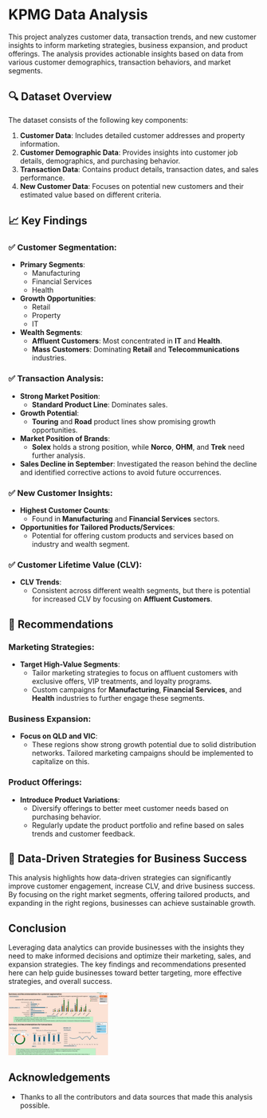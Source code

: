 # KPMG Data Analysis

This project analyzes customer data, transaction trends, and new customer insights to inform marketing strategies, business expansion, and product offerings. The analysis provides actionable insights based on data from various customer demographics, transaction behaviors, and market segments.

## 🔍 Dataset Overview

The dataset consists of the following key components:

1. **Customer Data**: Includes detailed customer addresses and property information.
2. **Customer Demographic Data**: Provides insights into customer job details, demographics, and purchasing behavior.
3. **Transaction Data**: Contains product details, transaction dates, and sales performance.
4. **New Customer Data**: Focuses on potential new customers and their estimated value based on different criteria.

## 📈 Key Findings

### ✅ Customer Segmentation:
- **Primary Segments**: 
  - Manufacturing
  - Financial Services
  - Health
- **Growth Opportunities**:
  - Retail
  - Property
  - IT
- **Wealth Segments**:
  - **Affluent Customers**: Most concentrated in **IT** and **Health**.
  - **Mass Customers**: Dominating **Retail** and **Telecommunications** industries.

### ✅ Transaction Analysis:
- **Strong Market Position**:
  - **Standard Product Line**: Dominates sales.
- **Growth Potential**:
  - **Touring** and **Road** product lines show promising growth opportunities.
- **Market Position of Brands**:
  - **Solex** holds a strong position, while **Norco**, **OHM**, and **Trek** need further analysis.
- **Sales Decline in September**: Investigated the reason behind the decline and identified corrective actions to avoid future occurrences.

### ✅ New Customer Insights:
- **Highest Customer Counts**: 
  - Found in **Manufacturing** and **Financial Services** sectors.
- **Opportunities for Tailored Products/Services**: 
  - Potential for offering custom products and services based on industry and wealth segment.

### ✅ Customer Lifetime Value (CLV):
- **CLV Trends**: 
  - Consistent across different wealth segments, but there is potential for increased CLV by focusing on **Affluent Customers**.

## 📝 Recommendations

### Marketing Strategies:
- **Target High-Value Segments**:
  - Tailor marketing strategies to focus on affluent customers with exclusive offers, VIP treatments, and loyalty programs.
  - Custom campaigns for **Manufacturing**, **Financial Services**, and **Health** industries to further engage these segments.

### Business Expansion:
- **Focus on QLD and VIC**:
  - These regions show strong growth potential due to solid distribution networks. Tailored marketing campaigns should be implemented to capitalize on this.
  
### Product Offerings:
- **Introduce Product Variations**: 
  - Diversify offerings to better meet customer needs based on purchasing behavior.
  - Regularly update the product portfolio and refine based on sales trends and customer feedback.
  
## 🚀 Data-Driven Strategies for Business Success

This analysis highlights how data-driven strategies can significantly improve customer engagement, increase CLV, and drive business success. By focusing on the right market segments, offering tailored products, and expanding in the right regions, businesses can achieve sustainable growth.

## Conclusion

Leveraging data analytics can provide businesses with the insights they need to make informed decisions and optimize their marketing, sales, and expansion strategies. The key findings and recommendations presented here can help guide businesses toward better targeting, more effective strategies, and overall success.

<img src="Screenshot 2024-08-12 130517.png" alt="My Photo" width="200"/>

## Acknowledgements
- Thanks to all the contributors and data sources that made this analysis possible.
